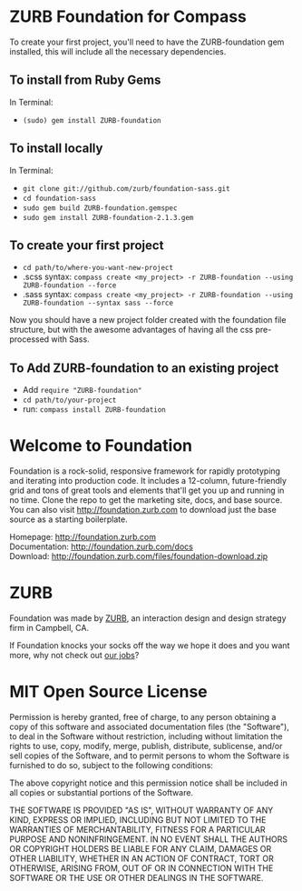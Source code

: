 ZURB Foundation for Compass
===========================

To create your first project, you'll need to have the ZURB-foundation gem installed, this will include all the necessary dependencies.

To install from Ruby Gems   
-------------------------

In Terminal:

* `(sudo) gem install ZURB-foundation`

To install locally
------------------

In Terminal:

* `git clone git://github.com/zurb/foundation-sass.git`
* `cd foundation-sass`
* `sudo gem build ZURB-foundation.gemspec`
* `sudo gem install ZURB-foundation-2.1.3.gem`

To create your first project
----------------------------

* `cd path/to/where-you-want-new-project`
* .scss syntax: `compass create <my_project> -r ZURB-foundation --using ZURB-foundation --force`
* .sass syntax: `compass create <my_project> -r ZURB-foundation --using ZURB-foundation --syntax sass --force`
    
Now you should have a new project folder created with the foundation file structure, but with the awesome advantages of having all the css pre-processed with Sass.

To Add ZURB-foundation to an existing project
---------------------------------------------
* Add `require "ZURB-foundation"`
* `cd path/to/your-project`
* run: `compass install ZURB-foundation`



Welcome to Foundation
=====================

Foundation is a rock-solid, responsive framework for rapidly prototyping and iterating into production code. It includes a 12-column, future-friendly grid and tons of great tools and elements that'll get you up and running in no time. Clone the repo to get the marketing site, docs, and base source. You can also visit http://foundation.zurb.com to download just the base source as a starting boilerplate.

Homepage:      http://foundation.zurb.com  
Documentation: http://foundation.zurb.com/docs  
Download:      http://foundation.zurb.com/files/foundation-download.zip  


ZURB
====

Foundation was made by [ZURB](http://www.zurb.com), an interaction design and design strategy firm in Campbell, CA.

If Foundation knocks your socks off the way we hope it does and you want more, why not check out [our jobs](http://www.zurb.com/talent/jobs)?


MIT Open Source License
=======================

Permission is hereby granted, free of charge, to any person obtaining a copy of this software and associated documentation files (the "Software"), to deal in the Software without restriction, including without limitation the rights to use, copy, modify, merge, publish, distribute, sublicense, and/or sell copies of the Software, and to permit persons to whom the Software is furnished to do so, subject to the following conditions:

The above copyright notice and this permission notice shall be included in all copies or substantial portions of the Software.

THE SOFTWARE IS PROVIDED "AS IS", WITHOUT WARRANTY OF ANY KIND, EXPRESS OR IMPLIED, INCLUDING BUT NOT LIMITED TO THE WARRANTIES OF MERCHANTABILITY, FITNESS FOR A PARTICULAR PURPOSE AND NONINFRINGEMENT. IN NO EVENT SHALL THE AUTHORS OR COPYRIGHT HOLDERS BE LIABLE FOR ANY CLAIM, DAMAGES OR OTHER LIABILITY, WHETHER IN AN ACTION OF CONTRACT, TORT OR OTHERWISE, ARISING FROM, OUT OF OR IN CONNECTION WITH THE SOFTWARE OR THE USE OR OTHER DEALINGS IN THE SOFTWARE.